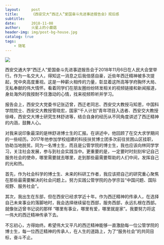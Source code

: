```yaml
---
layout:     post
title:      《西安交大“西迁人”爱国奋斗先进事迹报告会》观后感
subtitle:   
date:       2018-11-08
author:     火星上的小蘑菇
header-img: img/post-bg-house.jpg
catalog: true
tags:
    - 随笔
---
```


![](http://ww1.sinaimg.cn/large/71717971ly1g169ruurkjj20pb0xrdm5.jpg)

西安交通大学“西迁人”爱国奋斗先进事迹报告会于2018年11月6日在人民大会堂举行。作为一名交大人，得知这一消息之后我倍感自豪，近些年西迁精神被多次提起，党中央高度重视。这是一种薪火相传的力量，彰显着这所高等学府胸怀大局、无私奉献的伟大情怀。看着同学们在朋友圈纷纷转发相关的视频链接和新闻报道，身处海外的我按耐不住激动的心情，找来视频聆听并学习。

报告会上，西安交大党委书记张迈曾，西迁老同志、西安交大教授马知恩，中国科学院院士、西安交大教授管晓宏，国家“千人计划”青年项目入选者、西安交大教授徐峰，西安交大博士研究生林舒进等，结合自身的经历从不同角度讲述了西迁精神的内涵，鼓舞人心。

对我来说印象最深的是林舒进博士生的汇报。在讲述中，他回顾了在交大求学期间的一些经历。2017年他参加学校组建的科技扶贫博士团多次前往贫困山区挂职，协助当地脱贫。同为一名博士生，而且是公管学院的博士生，我也应该向林同学学习，关注社会发展，参与到社会实践当中。更重要的是，一定要时时刻刻牢记自己服务社会的使命，哪里需要就去哪里，走到那些最需要帮助的人们中间，发挥自己的光和热。

首先，作为社会科学的博士生、未来的科研工作者，我应该把自己的研究重心聚焦在那些最需要解决的社会问题上。努力实践公管学院的办学宗旨“中国问题、国际视野、服务社会”。

其次，我出生在东部，但在西安已经求学近十年。作为西迁精神的传承人，在选择自己未来事业的落脚地时，我会选择继续留在西部，服务西部，永远扎根在西部。就像张迈曾书记说的那样 “哪里有事业，哪里有爱，哪里就是家”。我要努力将这一伟大的西迁精神传承下去。

不忘初心，方得始终。希望伟大又平凡的西迁精神能够一直激励每一位公管学院的博士生，每一位西迁精神的传承人，在人生的道路上，为了“服务社会”的共同目标，奋斗不止。